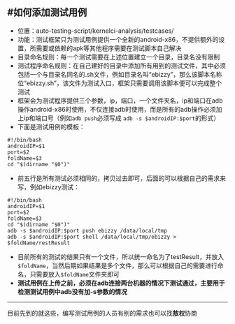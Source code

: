 #如何添加测试用例
---
* 位置：auto-testing-script/kernelci-analysis/testcases/
* 功能：测试框架只为测试用例提供一个全新的android-x86，不提供额外的设置，所需要或依赖的apk等其他程序需要在测试脚本自己解决
* 目录命名规则：每一个测试需要在上述位置建立一个目录，目录名没有限制
* 测试程序命名规则：在自己建好的目录中添加所有用到的测试文件，其中必须包括一个与目录名同名的.sh文件，例如目录名叫“ebizzy”，那么该脚本名称位“ebizzy.sh”，该文件为测试入口，框架只需要调用该脚本便可以完成整个测试
* 框架会为测试程序提供三个参数，ip，端口，一个文件夹名，ip和端口在adb操作android-x86时使用，不仅连接adb时使用，而是所有的adb操作必须加上ip和端口号（例如`adb push`必须写成 `adb -s $androidIP:$port`的形式）
* 下面是测试用例的模板：
```
#!/bin/bash                                                                     
androidIP=$1
port=$2
foldName=$3
cd "$(dirname "$0")"
```
* 前五行是所有测试必须相同的，拷贝过去即可，后面的可以根据自己的需求来写，例如ebizzy测试：
```
#!/bin/bash                                                                     
androidIP=$1
port=$2
foldName=$3
cd "$(dirname "$0")"
adb -s $androidIP:$port push ebizzy /data/local/tmp
adb -s $androidIP:$port shell /data/local/tmp/ebizzy > $foldName/restResult
```
* 目前所有的测试的结果只有一个文件，所以统一命名为了testResult，并放入`$foldName`，当然后期如果结果是多个文件，那么可以根据自己的需要进行命名，只需要放入`$foldName`文件夹即可
* __测试用例在上传之前，必须在adb连接两台机器的情况下测试通过，主要用于检测测试用例中adb没有加-s参数的情况__

---
目前先到的就这些，编写测试用例的人员有别的需求也可以找**敖权**协商
